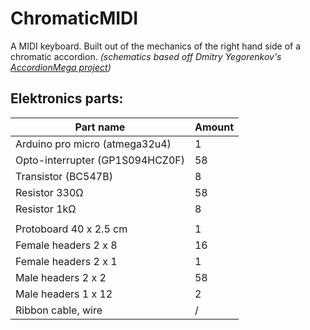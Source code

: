 # ChromaticMIDI

A MIDI keyboard. Built out of the mechanics of the right hand side of a chromatic accordion.
_(schematics based off Dmitry Yegorenkov's [AccordionMega project](https://github.com/accordion-mega/AccordionMega))_

## Elektronics parts:

| Part name                       | Amount |
| ------------------------------- | ------ |
| Arduino pro micro (atmega32u4)  | 1      |
| Opto-interrupter (GP1S094HCZ0F) | 58     |
| Transistor (BC547B)             | 8      |
| Resistor 330Ω                   | 58     |
| Resistor 1kΩ                    | 8      |
|                                 |        |
| Protoboard 40 x 2.5 cm          | 1      |
| Female headers 2 x 8            | 16     |
| Female headers 2 x 1            | 1      |
| Male headers 2 x 2              | 58     |
| Male headers 1 x 12             | 2      |
| Ribbon cable, wire              | /      |
